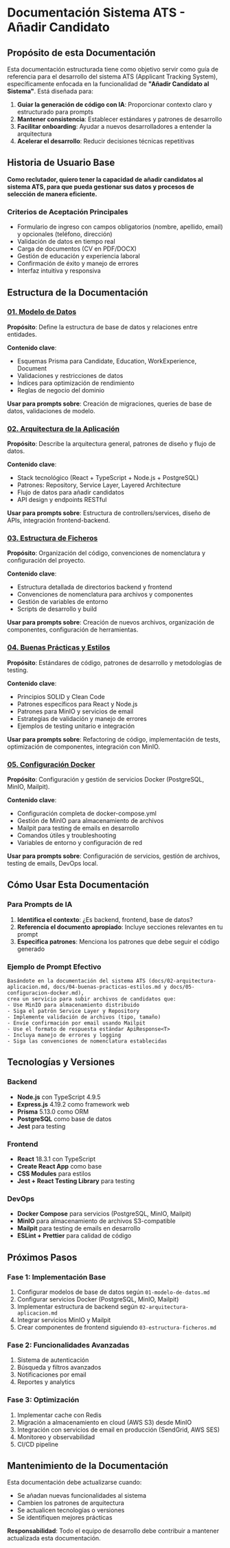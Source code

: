 # Documentación Sistema ATS - Añadir Candidato

## Propósito de esta Documentación

Esta documentación estructurada tiene como objetivo servir como guía de referencia para el desarrollo del sistema ATS (Applicant Tracking System), específicamente enfocada en la funcionalidad de **"Añadir Candidato al Sistema"**. Está diseñada para:

1. **Guiar la generación de código con IA**: Proporcionar contexto claro y estructurado para prompts
2. **Mantener consistencia**: Establecer estándares y patrones de desarrollo
3. **Facilitar onboarding**: Ayudar a nuevos desarrolladores a entender la arquitectura
4. **Acelerar el desarrollo**: Reducir decisiones técnicas repetitivas

## Historia de Usuario Base

**Como reclutador, quiero tener la capacidad de añadir candidatos al sistema ATS, para que pueda gestionar sus datos y procesos de selección de manera eficiente.**

### Criterios de Aceptación Principales
- Formulario de ingreso con campos obligatorios (nombre, apellido, email) y opcionales (teléfono, dirección)
- Validación de datos en tiempo real
- Carga de documentos (CV en PDF/DOCX)
- Gestión de educación y experiencia laboral
- Confirmación de éxito y manejo de errores
- Interfaz intuitiva y responsiva

## Estructura de la Documentación

### [01. Modelo de Datos](./01-modelo-de-datos.md)
**Propósito**: Define la estructura de base de datos y relaciones entre entidades.

**Contenido clave**:
- Esquemas Prisma para Candidate, Education, WorkExperience, Document
- Validaciones y restricciones de datos
- Índices para optimización de rendimiento
- Reglas de negocio del dominio

**Usar para prompts sobre**: Creación de migraciones, queries de base de datos, validaciones de modelo.

### [02. Arquitectura de la Aplicación](./02-arquitectura-aplicacion.md)
**Propósito**: Describe la arquitectura general, patrones de diseño y flujo de datos.

**Contenido clave**:
- Stack tecnológico (React + TypeScript + Node.js + PostgreSQL)
- Patrones: Repository, Service Layer, Layered Architecture
- Flujo de datos para añadir candidatos
- API design y endpoints RESTful

**Usar para prompts sobre**: Estructura de controllers/services, diseño de APIs, integración frontend-backend.

### [03. Estructura de Ficheros](./03-estructura-ficheros.md)
**Propósito**: Organización del código, convenciones de nomenclatura y configuración del proyecto.

**Contenido clave**:
- Estructura detallada de directorios backend y frontend
- Convenciones de nomenclatura para archivos y componentes
- Gestión de variables de entorno
- Scripts de desarrollo y build

**Usar para prompts sobre**: Creación de nuevos archivos, organización de componentes, configuración de herramientas.

### [04. Buenas Prácticas y Estilos](./04-buenas-practicas-estilos.md)
**Propósito**: Estándares de código, patrones de desarrollo y metodologías de testing.

**Contenido clave**:
- Principios SOLID y Clean Code
- Patrones específicos para React y Node.js
- Patrones para MinIO y servicios de email
- Estrategias de validación y manejo de errores
- Ejemplos de testing unitario e integración

**Usar para prompts sobre**: Refactoring de código, implementación de tests, optimización de componentes, integración con MinIO.

### [05. Configuración Docker](./05-configuracion-docker.md)
**Propósito**: Configuración y gestión de servicios Docker (PostgreSQL, MinIO, Mailpit).

**Contenido clave**:
- Configuración completa de docker-compose.yml
- Gestión de MinIO para almacenamiento de archivos
- Mailpit para testing de emails en desarrollo
- Comandos útiles y troubleshooting
- Variables de entorno y configuración de red

**Usar para prompts sobre**: Configuración de servicios, gestión de archivos, testing de emails, DevOps local.

## Cómo Usar Esta Documentación

### Para Prompts de IA
1. **Identifica el contexto**: ¿Es backend, frontend, base de datos?
2. **Referencia el documento apropiado**: Incluye secciones relevantes en tu prompt
3. **Especifica patrones**: Menciona los patrones que debe seguir el código generado

### Ejemplo de Prompt Efectivo
```
Basándote en la documentación del sistema ATS (docs/02-arquitectura-aplicacion.md, docs/04-buenas-practicas-estilos.md y docs/05-configuracion-docker.md), 
crea un servicio para subir archivos de candidatos que:
- Use MinIO para almacenamiento distribuido
- Siga el patrón Service Layer y Repository
- Implemente validación de archivos (tipo, tamaño)
- Envíe confirmación por email usando Mailpit
- Use el formato de respuesta estándar ApiResponse<T>
- Incluya manejo de errores y logging
- Siga las convenciones de nomenclatura establecidas
```

## Tecnologías y Versiones

### Backend
- **Node.js** con TypeScript 4.9.5
- **Express.js** 4.19.2 como framework web
- **Prisma** 5.13.0 como ORM
- **PostgreSQL** como base de datos
- **Jest** para testing

### Frontend  
- **React** 18.3.1 con TypeScript
- **Create React App** como base
- **CSS Modules** para estilos
- **Jest + React Testing Library** para testing

### DevOps
- **Docker Compose** para servicios (PostgreSQL, MinIO, Mailpit)
- **MinIO** para almacenamiento de archivos S3-compatible
- **Mailpit** para testing de emails en desarrollo
- **ESLint + Prettier** para calidad de código

## Próximos Pasos

### Fase 1: Implementación Base
1. Configurar modelos de base de datos según `01-modelo-de-datos.md`
2. Configurar servicios Docker (PostgreSQL, MinIO, Mailpit)
3. Implementar estructura de backend según `02-arquitectura-aplicacion.md`
4. Integrar servicios MinIO y Mailpit
5. Crear componentes de frontend siguiendo `03-estructura-ficheros.md`

### Fase 2: Funcionalidades Avanzadas
1. Sistema de autenticación
2. Búsqueda y filtros avanzados
3. Notificaciones por email
4. Reportes y analytics

### Fase 3: Optimización
1. Implementar cache con Redis
2. Migración a almacenamiento en cloud (AWS S3) desde MinIO
3. Integración con servicios de email en producción (SendGrid, AWS SES)
4. Monitoreo y observabilidad
5. CI/CD pipeline

## Mantenimiento de la Documentación

Esta documentación debe actualizarse cuando:
- Se añadan nuevas funcionalidades al sistema
- Cambien los patrones de arquitectura
- Se actualicen tecnologías o versiones
- Se identifiquen mejores prácticas

**Responsabilidad**: Todo el equipo de desarrollo debe contribuir a mantener actualizada esta documentación. 